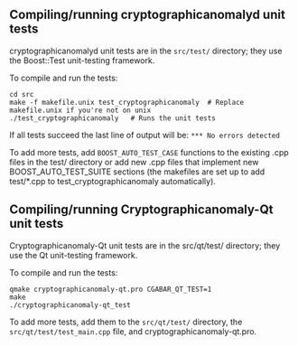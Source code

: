 Compiling/running cryptographicanomalyd unit tests
------------------------------------

cryptographicanomalyd unit tests are in the `src/test/` directory; they
use the Boost::Test unit-testing framework.

To compile and run the tests:

	cd src
	make -f makefile.unix test_cryptographicanomaly  # Replace makefile.unix if you're not on unix
	./test_cryptographicanomaly   # Runs the unit tests

If all tests succeed the last line of output will be:
`*** No errors detected`

To add more tests, add `BOOST_AUTO_TEST_CASE` functions to the existing
.cpp files in the test/ directory or add new .cpp files that
implement new BOOST_AUTO_TEST_SUITE sections (the makefiles are
set up to add test/*.cpp to test_cryptographicanomaly automatically).


Compiling/running Cryptographicanomaly-Qt unit tests
---------------------------------------

Cryptographicanomaly-Qt unit tests are in the src/qt/test/ directory; they
use the Qt unit-testing framework.

To compile and run the tests:

	qmake cryptographicanomaly-qt.pro CGABAR_QT_TEST=1
	make
	./cryptographicanomaly-qt_test

To add more tests, add them to the `src/qt/test/` directory,
the `src/qt/test/test_main.cpp` file, and cryptographicanomaly-qt.pro.
